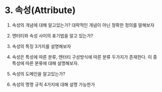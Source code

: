 # 3. 속성(Attribute)

1. 속성의 개념에 대해 알고있는가? 대략적인 개념이 아닌 정확한 정의를 말해보자

2. 엔터티와 속성 사이의 표기법을 알고 있는가?

3. 속성의 특징 3가지를 설명해보자

4. 속성은 특성에 따른 분류, 엔터티 구성방식에 따른 분류 두가지가 존재한다. 이 중 특성에 따른 분류에 대해 설명해보자.

5. 속성의 도메인을 알고있는가?

6. 속성의 명명 규칙 4가지에 대해 설명 가능한가

